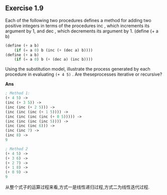 ## Exercise 1.9

Each of the following two procedures defines a method for adding two positive integers in terms of the procedures inc , which increments its argument by 1, and dec , which decrements its argument by 1. (define (+ a b)

```scheme
(define (+ a b)
    (if (= a 0) b (inc (+ (dec a) b))))
(define (+ a b)
    (if (= a 0) b (+ (dec a) (inc b))))
```

Using the substitution model, illustrate the process generated by each procedure in evaluating `(+ 4 5)` . Are theseprocesses iterative or recursive?

**Ans**

```scheme
; Method 1:
(+ 4 5) ->
(inc (+ 3 5)) ->
(inc (inc (+ 2 5))) ->
(inc (inc (inc (+ 1 5)))) ->
(inc (inc (inc (inc (+ 0 5))))) ->
(inc (inc (inc (inc 5)))) ->
(inc (inc (inc 6))) ->
(inc (inc 7) ->
(inc 8) ->
9

; Method 2
(+ 4 5) ->
(+ 3 6) ->
(+ 2 7) ->
(+ 1 8) ->
(+ 0 9) ->
9
```

从整个式子的运算过程来看,方式一是线性递归过程,方式二为线性迭代过程.
